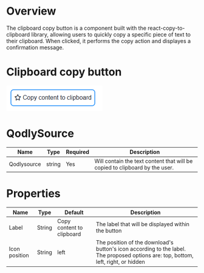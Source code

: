 # Overview

The clipboard copy button is a component built with the react-copy-to-clipboard library, allowing users to quickly copy a specific piece of text to their clipboard. When clicked, it performs the copy action and displayes a confirmation message.

# Clipboard copy button

![alt text](public/clipboardCopyButton.png)

# QodlySource

| Name        | Type   | Required | Description                                                                 |
| ----------- | ------ | -------- | --------------------------------------------------------------------------- |
| Qodlysource | string | Yes      | Will contain the text content that will be copied to clipboard by the user. |

# Properties

| Name          | Type   | Default                   | Description                                                                                                                        |
| ------------- | ------ | ------------------------- | ---------------------------------------------------------------------------------------------------------------------------------- |
| Label         | String | Copy content to clipboard | The label that will be displayed within the button                                                                                 |
| Icon position | String | left                      | The position of the download's button's icon according to the label. The proposed options are: top, bottom, left, right, or hidden |
